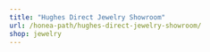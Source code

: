```yaml
---
title: "Hughes Direct Jewelry Showroom"
url: /honea-path/hughes-direct-jewelry-showroom/
shop: jewelry
---
```

